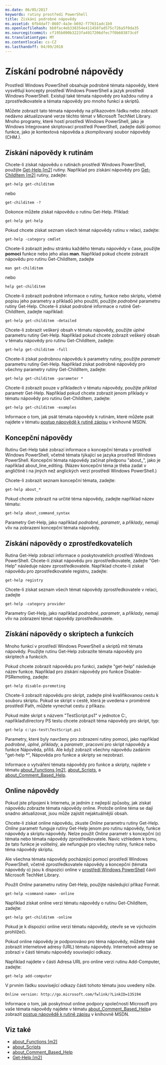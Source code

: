 ```yaml
---
ms.date: 06/05/2017
keywords: rutiny prostředí PowerShell
title: Získání podrobné nápovědy
ms.assetid: 6fb4daf7-8607-4a3e-b692-f77631adc1b9
ms.openlocfilehash: bb0fac4eb338354e411458fad575c726a5f0da35
ms.sourcegitcommit: cf195b090b3223fa4917206dfec7f0b603873cdf
ms.translationtype: MT
ms.contentlocale: cs-CZ
ms.lasthandoff: 04/09/2018
---
```

# <a name="getting-detailed-help-information"></a>Získání podrobné nápovědy
Prostředí Windows PowerShell obsahuje podrobné témata nápovědy, které vysvětlují koncepty prostředí Windows PowerShell a jazyk prostředí Windows PowerShell. Existují také témata nápovědy pro každou rutiny a zprostředkovatele a témata nápovědy pro mnoho funkcí a skriptů.

Můžete zobrazit tato témata nápovědy na příkazovém řádku nebo zobrazit nedávno aktualizované verze těchto témat v Microsoft TechNet Library. Mnoho programy, které hostí prostředí Windows PowerShell, jako je Windows Integrované skriptovací prostředí PowerShell, zadejte další pomoc funkce, jako je kontextová nápověda a zkompilovaný soubor nápovědy (CHM.).

## <a name="getting-help-for-cmdlets"></a>Získání nápovědy k rutinám
Chcete-li získat nápovědu o rutinách prostředí Windows PowerShell, použijte [Get-Help [m2]](https://technet.microsoft.com/library/2d7fe1b4-0025-4580-a911-d81922dd6cd2) rutiny. Například pro získání nápovědy pro [Get-ChildItem [m2]](https://technet.microsoft.com/library/4b270d63-c995-45b8-b5b4-3f8887efbfcc) rutiny, zadejte:

```
get-help get-childitem
```

nebo

```
get-childitem -?
```

Dokonce můžete získat nápovědu o rutinu Get-Help. Příklad:

```
get-help get-help
```

Pokud chcete získat seznam všech témat nápovědy rutinu v relaci, zadejte:

```
get-help -category cmdlet
```

Chcete-li zobrazit jednu stránku každého tématu nápovědy v čase, použijte **pomoci** funkce nebo jeho alias **man**. Například pokud chcete zobrazit nápovědu pro rutinu Get-ChildItem, zadejte

```
man get-childitem
```

nebo

```
help get-childitem
```

Chcete-li zobrazit podrobné informace o rutiny, funkce nebo skriptu, včetně popisu jeho parametry a příkladů jeho použití, použijte *podrobné* parametru rutiny Get-Help. Chcete-li získat podrobné informace o rutině Get-ChildItem, zadejte například:

```
get-help get-childitem -detailed
```

Chcete-li zobrazit veškerý obsah v tématu nápovědy, použijte *úplné* parametru rutiny Get-Help. Například pokud chcete zobrazit veškerý obsah v tématu nápovědy pro rutinu Get-ChildItem, zadejte:

```
get-help get-childitem -full
```

Chcete-li získat podrobnou nápovědu k parametry rutiny, použijte *parametr* parametru rutiny Get-Help. Například získat podrobné nápovědy pro všechny parametry rutiny Get-ChildItem, zadejte:

```
get-help get-childitem -parameter *
```

Chcete-li zobrazit pouze v příkladech v tématu nápovědy, použijte *příklad* parametr Get-Help. Například pokud chcete zobrazit jenom příklady v tématu nápovědy pro rutinu Get-ChildItem, zadejte:

```
get-help get-childitem -examples
```

Informace o tom, jak psát témata nápovědy k rutinám, které můžete psát najdete v tématu [postup nápovědě k rutině zápisu](https://go.microsoft.com/fwlink/?LinkID=123415) v knihovně MSDN.

## <a name="getting-conceptual-help"></a>Koncepční nápovědy
Rutinu Get-Help také zobrazí informace o koncepční témata v prostředí Windows PowerShell, včetně témata týkající se jazyka prostředí Windows PowerShell. Koncepční témata nápovědy začínat předponu "about_", jako je například about_line_editing. (Název koncepční téma je třeba zadat v angličtině i na jiných než anglických verzí prostředí Windows PowerShell.)

Chcete-li zobrazit seznam koncepční témata, zadejte:

```
get-help about_*
```

Pokud chcete zobrazit na určité téma nápovědy, zadejte například název tématu:

```
get-help about_command_syntax
```

Parametry Get-Help, jako například *podrobné*, *parametr*, a *příklady*, nemají vliv na zobrazení koncepční témata nápovědy.

## <a name="getting-help-about-providers"></a>Získání nápovědy o zprostředkovatelích
Rutina Get-Help zobrazí informace o poskytovatelích prostředí Windows PowerShell. Chcete-li získat nápovědu pro zprostředkovatele, zadejte "Get-Help" následuje název zprostředkovatele. Například chcete-li získat nápovědu pro zprostředkovatele registru, zadejte:

```
get-help registry
```

Chcete-li získat seznam všech témat nápovědy zprostředkovatele v relaci, zadejte

```
get-help -category provider
```

Parametry Get-Help, jako například *podrobné*, *parametr*, a *příklady*, nemají vliv na zobrazení témat nápovědy zprostředkovatele.

## <a name="getting-help-about-scripts-and-functions"></a>Získání nápovědy o skriptech a funkcích
Mnoho funkcí v prostředí Windows PowerShell a skriptů mít témata nápovědy. Použijte rutinu Get-Help zobrazíte témata nápovědy pro skriptech a funkcích.

Pokud chcete zobrazit nápovědu pro funkci, zadejte "get-help" následuje název funkce. Například pro získání nápovědy pro funkce Disable-PSRemoting, zadejte:

```
get-help disable-psremoting
```

Chcete-li zobrazit nápovědu pro skript, zadejte plně kvalifikovanou cestu k souboru skriptu. Pokud se skript v cestě, která je uvedena v proměnné prostředí Path, můžete vynechat cestu z příkazu.

Pokud máte skript s názvem "TestScript.ps1" v jednotce C:, například\\directory PS testu chcete zobrazit téma nápovědy pro skript, typ:

```
get-help c:\ps-test\TestScript.ps1
```

Parametry, které byly navrženy pro zobrazení rutiny pomoci, jako například *podrobné*, *úplné*, *příklady*, a *parametr*, pracovní pro skript nápovědy a funkce Nápověda, příliš. Ale když zobrazit všechny nápovědu zadáním "get-help \*", Nápověda pro funkce a skripty se nezobrazí.

Informace o vytváření témata nápovědy pro funkce a skripty, najdete v tématu [about_Functions [m2]](https://technet.microsoft.com/en-us/library/61d40692-5300-4de9-a9b5-bae31815e105), [about_Scripts](https://technet.microsoft.com/en-us/library/7dc08334-dcfe-450b-b949-0554855623af), a [about_Comment_Based_Help](https://technet.microsoft.com/en-us/library/99a81ccc-21a0-49ec-a1b3-9efe2b4c0bbf).

## <a name="getting-help-online"></a>Online nápovědy
Pokud jste připojeni k Internetu, je jedním z nejlepší způsoby, jak získat nápovědu zobrazte témata nápovědy online. Protože online téma se dají snadno aktualizovat, jsou může zajistit nejaktuálnější obsah.

Chcete-li získat online nápovědu, zkuste *Online* parametru rutiny Get-Help. *Online* parametr funguje rutiny Get-Help jenom pro rutinu nápovědy, funkce nápovědy a skriptu nápovědy. Nelze použít *Online* parametr s koncepční (o) témata nebo témata nápovědy zprostředkovatele. Navíc vzhledem k tomu, že tato funkce je volitelný, ale nefunguje pro všechny rutiny, funkce nebo téma nápovědy skriptu.

Ale všechna témata nápovědy pocházející pomocí prostředí Windows PowerShell, včetně zprostředkovatele nápovědy a koncepční (témata nápovědy o) jsou k dispozici online v [prostředí Windows PowerShell](http://go.microsoft.com/fwlink/?LinkID=107116) části Microsoft TechNet Library.

Použít *Online* parametru rutiny Get-Help, použijte následující příkaz Formát.

```
get-help <command-name> -online
```

Například získat online verzi tématu nápovědy o rutinu Get-ChildItem, zadejte:

```
get-help get-childitem -online
```

Pokud je k dispozici online verzi tématu nápovědy, otevře se ve výchozím prohlížeči.

Pokud online nápovědy je podporováno pro téma nápovědy, můžete také zobrazit internetové adresy (URL) tématu nápovědy. Internetové adresy se zobrazí v části tématu nápovědy související odkazy.

Například najdete v části Adresa URL pro online verzi rutinu Add-Computer, zadejte:

```
get-help add-computer
```

V prvním řádku související odkazy části tohoto tématu jsou uvedeny níže.

```
Online version: http://go.microsoft.com/fwlink/?LinkID=135194
```

Informace o tom, jak poskytnout online podpory společnosti Microsoft pro vaše témata nápovědy najdete v tématu [about_Comment_Based_Help](https://technet.microsoft.com/en-us/library/99a81ccc-21a0-49ec-a1b3-9efe2b4c0bbf)a zobrazit [postup nápovědě k rutině zápisu](https://go.microsoft.com/fwlink/?LinkID=123415) v knihovně MSDN.

## <a name="see-also"></a>Viz také
- [about_Functions [m2]](https://technet.microsoft.com/en-us/library/61d40692-5300-4de9-a9b5-bae31815e105)
- [about_Scripts](https://technet.microsoft.com/en-us/library/7dc08334-dcfe-450b-b949-0554855623af)
- [about_Comment_Based_Help](https://technet.microsoft.com/en-us/library/99a81ccc-21a0-49ec-a1b3-9efe2b4c0bbf)
- [Get-Help [m2]](https://technet.microsoft.com/library/2d7fe1b4-0025-4580-a911-d81922dd6cd2)